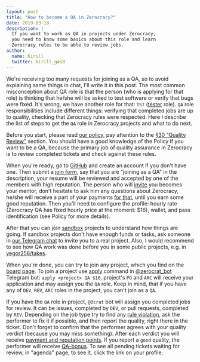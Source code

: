 ```yaml
---
layout: post
title: "How to become a QA in Zerocracy?"
date: 2019-03-18
description: |
  If you want to work as QA in projects under Zerocracy,
  you need to know some basics about this role and learn
  Zerocracy rules to be able to review jobs.
author:
  name: Kirill
  twitter: kirill_g4s8
---
```


We're receiving too many requests for joining as a QA,
so to avoid explaining same things in chat, I'll write it in this post.
The most common misconception about QA role is that the person (who is applying
for that role) is thinking that he/she will be asked to test software or verify
that bugs were fixed. It's wrong, we have another role for that:
`TST` ([tester](https://www.zerocracy.com/policy.html#56) role).
`QA` role responsibilities include different things: verifying that completed jobs
are up to quality, checking that Zerocracy rules were respected. Here I describe
the list of steps to get the `QA` role in Zerocracy projects and what to do next.

<!--more-->

Before you start, please read [our policy](https://www.zerocracy.com/policy.html), pay attention
to the [§30 “Quality Review”](https://www.zerocracy.com/policy.html#30) section. You should have a good
knowledge of the Policy if you want to be a QA, because the primary job of quality assurance in Zerocracy is to
review completed tickets and check against these rules.

When you're ready, go to [GitHub](https://github.com) and create an account if you don't have one.
Then submit a [join form](https://www.0crat.com/join), say that you are "joining as a QA" in the description,
your resume will be reviewed and accepted by one of the members with high reputation. The person who will
[invite](https://www.zerocracy.com/policy.html#1) you becomes your mentor, don't hesitate to ask him any questions
about Zerocracy, he/she will receive a part of your payments [for that](https://www.zerocracy.com/policy.html#45),
until you earn some good reputation. Then you'll need to configure the profile: hourly rate (Zerocracy QA has fixed
hourly price at the moment: $16), wallet, and pass identification (see Policy for more details).

After that you can join [sandbox](https://www.zerocracy.com/policy.html#33) projects to understand how
things are going. If sandbox projects don't have enough funds or tasks,
ask someone in [our Telegram chat](https://t.me/zerocracy) to invite you to a real project.
Also, I would recommend to see how QA work was done before you in some public projects, e.g. in
[yegor256/takes](https://github.com/yegor256/takes/).

When you're done, you can try to join any project, which you find on the [board page](https://www.0crat.com/board).
To join a project use [apply](https://www.zerocracy.com/policy.html#2) command in
[@zerocrat_bot](https://t.me/zerocrat_bot) Telegram bot: `apply <project> QA $16`,
project's `PO` and `ARC` will receive your application and may assign you the `QA` role.
Keep in mind, that if you have any of `DEV`, `REV`, `ARC` roles in the project, you can't
join as a `QA`.

If you have the `QA` role in project, `@0crat` bot will assign you completed jobs for review.
It can be issues, completed by `DEV`, or pull requests, completed by `REV`.
Depending on the job type try to find any [rule violation](https://www.zerocracy.com/policy.html#42),
ask the performer to fix it if possible, and then report the quality, right there in the ticket.
Don't forget to confirm that the performer agrees with your quality verdict (because you may miss something).
After each verdict you will receive [payment and reputation points](https://www.zerocracy.com/policy.html#30).
If you report a `good` quality, the performer will receive [QA-bonus](https://www.zerocracy.com/policy.html#31).
To see all pending tickets waiting for review, in "agenda" page, to see it,
click the link on your profile.
